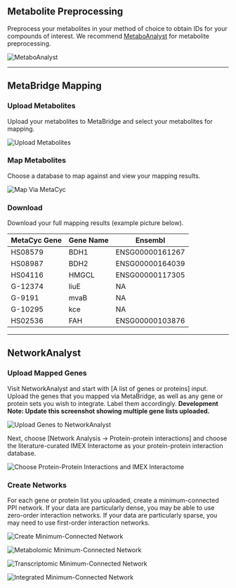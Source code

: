 <h2 id='metabolite-preprocessing'>Metabolite Preprocessing</h2>

Preprocess your metabolites in your method of choice to obtain IDs for your compounds of interest.
We recommend [MetaboAnalyst](http://www.metaboanalyst.ca) for metabolite preprocessing.

![MetaboAnalyst](serve/00_metaboanalyst.png)

---

<h2 id='metabridge-mapping'>MetaBridge Mapping</h2>

### Upload Metabolites

Upload your metabolites to MetaBridge and select your metabolites for mapping.

![Upload Metabolites](serve/01_upload_metabolites.png)

### Map Metabolites

Choose a database to map against and view your mapping results.

![Map Via MetaCyc](serve/02_map_metacyc.png)

### Download

Download your full mapping results (example picture below).

<table class="table table-dark table-hover table-bordered">
  <thead class="thead-dark">
    <tr>
      <th>MetaCyc Gene</th>
      <th>Gene Name</th>
      <th>Ensembl</th>
    </tr>
  </thead>
  <tbody>
    <tr>
      <td>HS08579</td>
      <td>BDH1</td>
      <td>ENSG00000161267</td>
    </tr>
    <tr>
      <td>HS08987</td>
      <td>BDH2</td>
      <td>ENSG00000164039</td>
    </tr>
    <tr>
      <td>HS04116</td>
      <td>HMGCL</td>
      <td>ENSG00000117305</td>
    </tr>
    <tr>
      <td>G-12374</td>
      <td>liuE</td>
      <td>NA</td>
    </tr>
    <tr>
      <td>G-9191</td>
      <td>mvaB</td>
      <td>NA</td>
    </tr>
    <tr>
      <td>G-10295</td>
      <td>kce</td>
      <td>NA</td>
    </tr>
    <tr>
      <td>HS02536</td>
      <td>FAH</td>
      <td>ENSG00000103876</td>
    </tr>
  </tbody>
</table>

---

<h2 id='networkanalyst'>NetworkAnalyst</h2>

### Upload Mapped Genes

Visit NetworkAnalyst and start with [A list of genes or proteins] input. Upload the genes that you
mapped via MetaBridge, as well as any gene or protein sets you wish to integrate. Label them
accordingly. **Development Note: Update this screenshot showing multiple gene lists uploaded.**

![Upload Genes to NetworkAnalyst](serve/05_na_gene_symbol.png)

Next, choose [Network Analysis -> Protein-protein interactions] and choose the literature-curated
IMEX Interactome as your protein-protein interaction database.

![Choose Protein-Protein Interactions and IMEX Interactome](serve/04_interaction_db.png)

### Create Networks

For each gene or protein list you uploaded, create a minimum-connected PPI network. If your data are
particularly dense, you may be able to use zero-order interaction networks. If your data are
particularly sparse, you may need to use first-order interaction networks.

![Create Minimum-Connected Network](serve/06_minimum_network_gen.png)

![Metabolomic Minimum-Connected Network](serve/07_minimum_network_topology.png)

![Transcriptomic Minimum-Connected Network](serve/08_transcript_network.png)

![Integrated Minimum-Connected Network](serve/09_combined_network.png)
